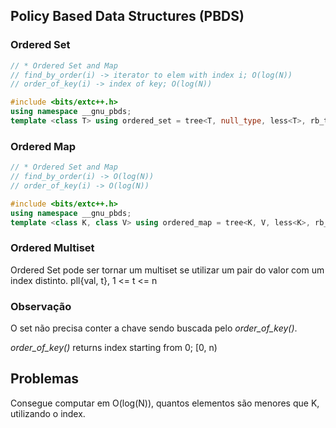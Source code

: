 ## Policy Based Data Structures (PBDS)

### Ordered Set

```cpp
// * Ordered Set and Map
// find_by_order(i) -> iterator to elem with index i; O(log(N))
// order_of_key(i) -> index of key; O(log(N))

#include <bits/extc++.h>
using namespace __gnu_pbds;
template <class T> using ordered_set = tree<T, null_type, less<T>, rb_tree_tag, tree_order_statistics_node_update>;
```

### Ordered Map

```cpp
// * Ordered Set and Map
// find_by_order(i) -> O(log(N))
// order_of_key(i) -> O(log(N))

#include <bits/extc++.h>
using namespace __gnu_pbds;
template <class K, class V> using ordered_map = tree<K, V, less<K>, rb_tree_tag, tree_order_statistics_node_update>;
```

### Ordered Multiset

Ordered Set pode ser tornar um multiset se utilizar um pair do valor com um index distinto. pll{val, t}, 1 <= t <= n

### Observação

O set não precisa conter a chave sendo buscada pelo *order_of_key()*.

*order_of_key()* returns index starting from 0;
[0, n)

## Problemas

Consegue computar em O(log(N)), quantos elementos são menores que K, utilizando o index.